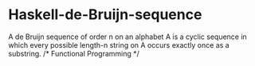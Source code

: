 # Haskell-de-Bruijn-sequence
A de Bruijn sequence of order n on an alphabet A is a cyclic sequence in which every possible length-n string on A occurs exactly once as a substring. /* Functional Programming */
